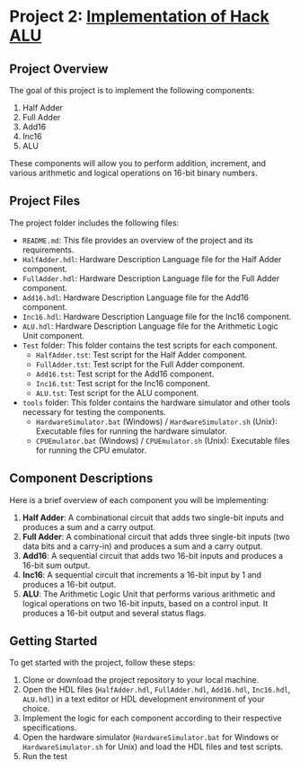 
# Project 2: [Implementation of Hack ALU](https://github.com/momed-0/nand2tetris/tree/main/Project%201)

## Project Overview

The goal of this project is to implement the following components: 
1. Half Adder
2. Full Adder
3. Add16
4. Inc16
5. ALU

These components will allow you to perform addition, increment, and various arithmetic and logical operations on 16-bit binary numbers.

## Project Files

The project folder includes the following files:
- `README.md`: This file provides an overview of the project and its requirements.
- `HalfAdder.hdl`: Hardware Description Language file for the Half Adder component.
- `FullAdder.hdl`: Hardware Description Language file for the Full Adder component.
- `Add16.hdl`: Hardware Description Language file for the Add16 component.
- `Inc16.hdl`: Hardware Description Language file for the Inc16 component.
- `ALU.hdl`: Hardware Description Language file for the Arithmetic Logic Unit component.
- `Test` folder: This folder contains the test scripts for each component.
  - `HalfAdder.tst`: Test script for the Half Adder component.
  - `FullAdder.tst`: Test script for the Full Adder component.
  - `Add16.tst`: Test script for the Add16 component.
  - `Inc16.tst`: Test script for the Inc16 component.
  - `ALU.tst`: Test script for the ALU component.
- `tools` folder: This folder contains the hardware simulator and other tools necessary for testing the components.
  - `HardwareSimulator.bat` (Windows) / `HardwareSimulator.sh` (Unix): Executable files for running the hardware simulator.
  - `CPUEmulator.bat` (Windows) / `CPUEmulator.sh` (Unix): Executable files for running the CPU emulator.

## Component Descriptions

Here is a brief overview of each component you will be implementing:

1. **Half Adder**: A combinational circuit that adds two single-bit inputs and produces a sum and a carry output.
2. **Full Adder**: A combinational circuit that adds three single-bit inputs (two data bits and a carry-in) and produces a sum and a carry output.
3. **Add16**: A sequential circuit that adds two 16-bit inputs and produces a 16-bit sum output.
4. **Inc16**: A sequential circuit that increments a 16-bit input by 1 and produces a 16-bit output.
5. **ALU**: The Arithmetic Logic Unit that performs various arithmetic and logical operations on two 16-bit inputs, based on a control input. It produces a 16-bit output and several status flags.

## Getting Started

To get started with the project, follow these steps:

1. Clone or download the project repository to your local machine.
2. Open the HDL files (`HalfAdder.hdl`, `FullAdder.hdl`, `Add16.hdl`, `Inc16.hdl`, `ALU.hdl`) in a text editor or HDL development environment of your choice.
3. Implement the logic for each component according to their respective specifications.
4. Open the hardware simulator (`HardwareSimulator.bat` for Windows or `HardwareSimulator.sh` for Unix) and load the HDL files and test scripts.
5. Run the test